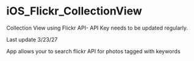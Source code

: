 # iOS_Flickr_CollectionView
Collection View using Flickr API- API Key needs to be updated regularly. 

Last update 3/23/27

App allows your to search flickr API for photos tagged with keywords

